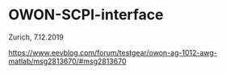 # OWON-SCPI-interface

Zurich, 7.12.2019

https://www.eevblog.com/forum/testgear/owon-ag-1012-awg-matlab/msg2813670/#msg2813670

